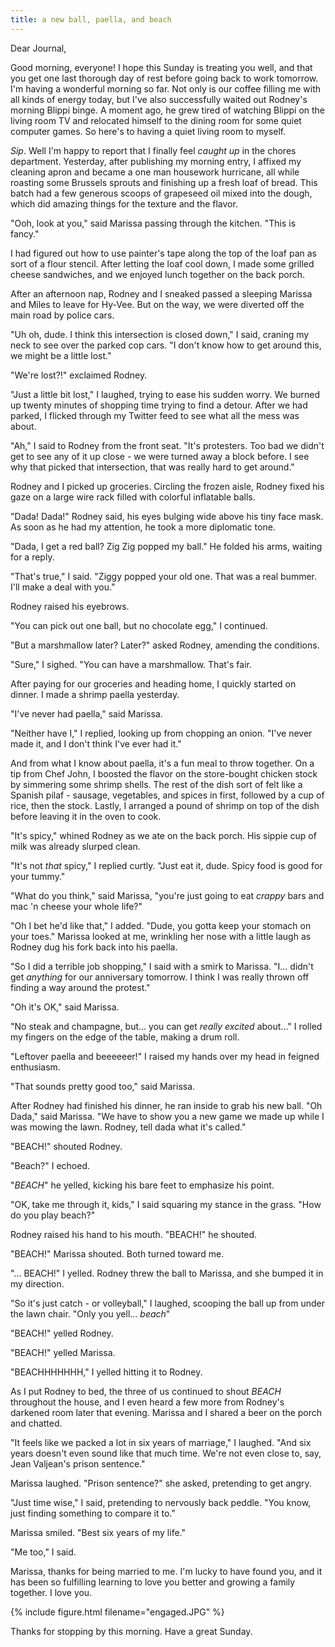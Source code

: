 ```yaml
---
title: a new ball, paella, and beach
---
```


Dear Journal,

Good morning, everyone!  I hope this Sunday is treating you well, and
that you get one last thorough day of rest before going back to work
tomorrow.  I'm having a wonderful morning so far.  Not only is our
coffee filling me with all kinds of energy today, but I've also
successfully waited out Rodney's morning Blippi binge.  A moment ago,
he grew tired of watching Blippi on the living room TV and relocated
himself to the dining room for some quiet computer games.  So here's
to having a quiet living room to myself.

_Sip_.  Well I'm happy to report that I finally feel _caught up_ in
the chores department.  Yesterday, after publishing my morning entry,
I affixed my cleaning apron and became a one man housework hurricane,
all while roasting some Brussels sprouts and finishing up a fresh loaf
of bread.  This batch had a few generous scoops of grapeseed oil mixed
into the dough, which did amazing things for the texture and the
flavor.

"Ooh, look at you," said Marissa passing through the kitchen.  "This
is fancy."

I had figured out how to use painter's tape along the top of the loaf
pan as sort of a flour stencil.  After letting the loaf cool down, I
made some grilled cheese sandwiches, and we enjoyed lunch together on
the back porch.

After an afternoon nap, Rodney and I sneaked passed a sleeping Marissa
and Miles to leave for Hy-Vee.  But on the way, we were diverted off
the main road by police cars.

"Uh oh, dude.  I think this intersection is closed down," I said,
craning my neck to see over the parked cop cars.  "I don't know how to
get around this, we might be a little lost."

"We're lost?!" exclaimed Rodney.

"Just a little bit lost," I laughed, trying to ease his sudden worry.
We burned up twenty minutes of shopping time trying to find a detour.
After we had parked, I flicked through my Twitter feed to see what all
the mess was about.

"Ah," I said to Rodney from the front seat.  "It's protesters.  Too
bad we didn't get to see any of it up close - we were turned away a
block before.  I see why that picked that intersection, that was
really hard to get around."

Rodney and I picked up groceries.  Circling the frozen aisle, Rodney
fixed his gaze on a large wire rack filled with colorful inflatable
balls.

"Dada!  Dada!" Rodney said, his eyes bulging wide above his tiny face
mask.  As soon as he had my attention, he took a more diplomatic tone.

"Dada, I get a red ball?  Zig Zig popped my ball."  He folded his
arms, waiting for a reply.

"That's true," I said.  "Ziggy popped your old one.  That was a real
bummer.  I'll make a deal with you."

Rodney raised his eyebrows.

"You can pick out one ball, but no chocolate egg," I continued.

"But a marshmallow later?  Later?" asked Rodney, amending the
conditions.

"Sure," I sighed.  "You can have a marshmallow.  That's fair.

After paying for our groceries and heading home, I quickly started on
dinner.  I made a shrimp paella yesterday.

"I've never had paella," said Marissa.

"Neither have I," I replied, looking up from chopping an onion.  "I've
never made it, and I don't think I've ever had it."

And from what I know about paella, it's a fun meal to throw together.
On a tip from Chef John, I boosted the flavor on the store-bought
chicken stock by simmering some shrimp shells.  The rest of the dish
sort of felt like a Spanish pilaf - sausage, vegetables, and spices in
first, followed by a cup of rice, then the stock.  Lastly, I arranged
a pound of shrimp on top of the dish before leaving it in the oven to
cook.

"It's spicy," whined Rodney as we ate on the back porch.  His sippie
cup of milk was already slurped clean.

"It's not _that_ spicy," I replied curtly.  "Just eat it, dude.  Spicy
food is good for your tummy."

"What do you think," said Marissa, "you're just going to eat _crappy_
bars and mac 'n cheese your whole life?"

"Oh I bet he'd like that," I added.  "Dude, you gotta keep your
stomach on your toes."  Marissa looked at me, wrinkling her nose with
a little laugh as Rodney dug his fork back into his paella.

"So I did a terrible job shopping," I said with a smirk to Marissa.
"I... didn't get _anything_ for our anniversary tomorrow.  I think I
was really thrown off finding a way around the protest."

"Oh it's OK," said Marissa.

"No steak and champagne, but... you can get _really excited_ about..."
I rolled my fingers on the edge of the table, making a drum roll.

"Leftover paella and beeeeeer!" I raised my hands over my head in
feigned enthusiasm.

"That sounds pretty good too," said Marissa.

After Rodney had finished his dinner, he ran inside to grab his new
ball.  "Oh Dada," said Marissa.  "We have to show you a new game we
made up while I was mowing the lawn.  Rodney, tell dada what it's
called."

"BEACH!" shouted Rodney.

"Beach?" I echoed.

"_BEACH_" he yelled, kicking his bare feet to emphasize his point.

"OK, take me through it, kids," I said squaring my stance in the
grass.  "How do you play beach?"

Rodney raised his hand to his mouth.  "BEACH!" he shouted.

"BEACH!" Marissa shouted.  Both turned toward me.

"... BEACH!" I yelled.  Rodney threw the ball to Marissa, and she
bumped it in my direction.

"So it's just catch - or volleyball," I laughed, scooping the ball up
from under the lawn chair.  "Only you yell... _beach_"

"BEACH!" yelled Rodney.

"BEACH!" yelled Marissa.

"BEACHHHHHHH," I yelled hitting it to Rodney.

As I put Rodney to bed, the three of us continued to shout _BEACH_
throughout the house, and I even heard a few more from Rodney's
darkened room later that evening.  Marissa and I shared a beer on the
porch and chatted.

"It feels like we packed a lot in six years of marriage," I laughed.
"And six years doesn't even sound like that much time.  We're not even
close to, say, Jean Valjean's prison sentence."

Marissa laughed.  "Prison sentence?" she asked, pretending to get
angry.

"Just time wise," I said, pretending to nervously back peddle.  "You
know, just finding something to compare it to."

Marissa smiled.  "Best six years of my life."

"Me too," I said.

Marissa, thanks for being married to me.  I'm lucky to have found you,
and it has been so fulfilling learning to love you better and growing
a family together.  I love you.

{% include figure.html filename="engaged.JPG" %}

Thanks for stopping by this morning.  Have a great Sunday.

